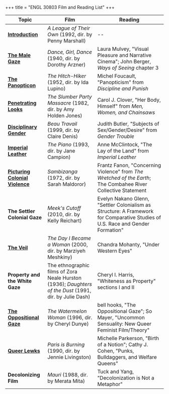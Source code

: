 +++
title = "ENGL 30803 Film and Reading List"
+++


| Topic    | Film    | Reading |
| -------- | ------- | ------- |
| [**Introduction**](@/teaching/engl30803/intro.md) | *A League of Their Own* (1992, dir. by Penny Marshall) | -- |
| [**The Male Gaze**](@/teaching/engl30803/male-gaze.md) | *Dance, Girl, Dance* (1940, dir. by Dorothy Arzner)    | Laura Mulvey, "Visual Pleasure and Narrative Cinema"; John Berger, *Ways of Seeing* chapter 3 |
| [**The Panopticon**](@/teaching/engl30803/panopticon.md) | *The Hitch-Hiker* (1952, dir. by Ida Lupino) | Michel Foucault, "Panopticism" from *Discipline and Punish* |
| [**Penetrating Looks**](@/teaching/engl30803/penetrating-looks.md) | *The Slumber Party Massacre* (1982, dir. by Amy Holden Jones) | Carol J. Clover, "Her Body, Himself" from *Men, Women, and Chainsaws* | 
| [**Disciplinary Gender**](@/teaching/engl30803/disciplinary-gender.md) | *Beau Travail* (1999, dir. by Claire Denis) | Judith Butler, "Subjects of Sex/Gender/Desire" from *Gender Trouble* |
| [**Imperial Leather**](@/teaching/engl30803/imperial-leather.md) | *The Piano* (1993, dir. by Jane Campion) | Anne McClintock, "The Lay of the Land" from *Imperial Leather* |
| [**Picturing Colonial Violence**](@/teaching/engl30803/colonial-violence.md) | *Sambizanga* (1972, dir. by Sarah Maldoror) | Frantz Fanon, "Concerning Violence" from *The Wretched of the Earth*; The Combahee River Collective Statement |
| **The Settler Colonial Gaze** | *Meek's Cutoff* (2010, dir. by Kelly Reichart) | Evelyn Nakano Glenn, "Settler Colonialism as Structure: A Framework for Comparative Studies of U.S. Race and Gender Formation" |
| [**The Veil**](@/teaching/engl30803/veil.md) | *The Day I Became a Woman* (2000, dir. by Marziyeh Meshkiny) | Chandra Mohanty, "Under Western Eyes" |
| **Property and the White Gaze** | The ethnographic films of Zora Neale Hurston (1936); *Daughters of the Dust* (1991, dir. by Julie Dash) | Cheryl I. Harris, "Whiteness as Property" sections I and II |
| [**The Oppositional Gaze**](@/teaching/engl30803/oppositional-gaze.md) | *The Watermelon Woman* (1996, dir. by Cheryl Dunye) |  bell hooks, "The Oppositional Gaze"; So Mayer, "Uncommon Sensuality: New Queer Feminist Film/Theory" | 
| [**Queer Lewks**](@/teaching/engl30803/queer-lewks.md) | *Paris is Burning* (1990, dir. by Jennie Livingston) | Michelle Parkerson, "Birth of a Notion"; Cathy J. Cohen, "Punks, Bulldaggers, and Welfare Queens" |
| **Decolonizing Film** | *Mauri* (1988, dir. by Merata Mita) | Tuck and Yang, "Decolonization is Not a Metaphor" |